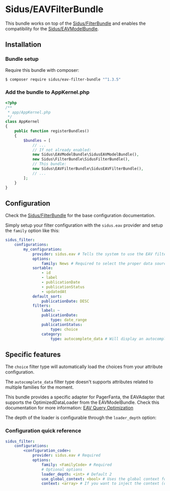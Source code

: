 Sidus/EAVFilterBundle
=====================

This bundle works on top of the [Sidus/FilterBundle](https://github.com/VincentChalnot/SidusFilterBundle) and enables
the compatibility for the [Sidus/EAVModelBundle](https://github.com/VincentChalnot/SidusEAVModelBundle).

## Installation

### Bundle setup

Require this bundle with composer:

````bash
$ composer require sidus/eav-filter-bundle "^1.3.5"
````

### Add the bundle to AppKernel.php

````php
<?php
/**
 * app/AppKernel.php
 */
class AppKernel
{
    public function registerBundles()
    {
        $bundles = [
            // ...
            // If not already enabled:
            new Sidus\EAVModelBundle\SidusEAVModelBundle(),
            new Sidus\FilterBundle\SidusFilterBundle(),
            // This bundle:
            new Sidus\EAVFilterBundle\SidusEAVFilterBundle(),
            // ...
        ];
    }
}
````

## Configuration

Check the [Sidus/FilterBundle](https://github.com/VincentChalnot/SidusFilterBundle) for the base configuration
documentation.

Simply setup your filter configuration with the ````sidus.eav```` provider and setup the ````family```` option like
this:

````yaml
sidus_filter:
    configurations:
        my_configuration:
            provider: sidus.eav # Tells the system to use the EAV filter engine
            options:
                family: News # Required to select the proper data source
            sortable:
                - id
                - label
                - publicationDate
                - publicationStatus
                - updatedAt
            default_sort:
                publicationDate: DESC
            filters:
                label: ~
                publicationDate:
                    type: date_range
                publicationStatus:
                    type: choice
                category:
                    type: autocomplete_data # Will display an autocomplete to the related EAV family
````

## Specific features

The ````choice```` filter type will automatically load the choices from your attribute configuration.

The ````autocomplete_data```` filter type doesn't supports attributes related to multiple families for the moment.

This bundle provides a specific adapter for PagerFanta, the EAVAdapter that supports the OptimizedDataLoader from the
EAVModelBundle. Check this documentation for more information:
[EAV Query Optimization](https://github.com/VincentChalnot/SidusEAVModelBundle/blob/v1.2.x-dev/Documentation/07.2-query-optimization.md)

The depth of the loader is configurable through the ````loader_depth```` option:

### Configuration quick reference
````yaml
sidus_filter:
    configurations:
        <configuration_code>:
            provider: sidus.eav # Required
            options:
                family: <FamilyCode> # Required
                # Optional options
                loader_depth: <int> # Default 2
                use_global_context: <bool> # Uses the global context for the query
                context: <array> # If you want to inject the context (or part of it) statically
````
